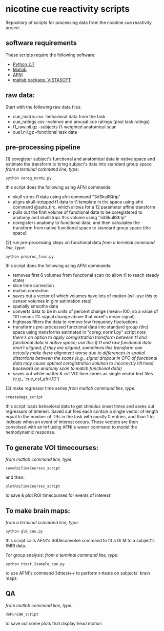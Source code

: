 # nicotine cue reactivity scripts

Repository of scripts for processing data from the nicotine cue reactivity project

## software requirements 

These scripts require the following software: 

* [Python 2.7](https://www.python.org/)
* [Matlab](https://www.mathworks.com/products/matlab.html)
* [AFNI](https://afni.nimh.nih.gov/)
* [matlab package, VISTASOFT](https://github.com/vistalab/vistasoft)

## raw data: 

Start with the following raw data files:

- cue_matrix.csv -behavioral data from the task
- cue_ratings.csv –valence and arousal cue ratings (post task ratings)
- t1_raw.nii.gz –subjects t1-weighted anatomical scan
- cue1.nii.gz –functional task data

## pre-processing pipeline

(1) coregister subject's functional and anatomical data in native space and estimate the transform to bring subject's data into standard group space
<i>from a terminal command line, type:</i> 
```
python coreg_norm1.py
```
this script does the following using AFNI commands:
* skull strips t1 data using afni command "3dSkullStrip"
* aligns skull-stripped t1 data to t1 template in tlrc space using afni command @auto_tlrc, which allows for a 12 parameter affine transform
* pulls out the first volume of functional data to be coregistered to anatomy and skullstrips this volume using "3dSkullStrip"
* coregisters anatomy to functional data, and then calculates the transform from native functional space to standard group space (tlrc space)


(2) run pre-processing steps on functional data 
<i>from a terminal command line, type:</i> 
```
python preproc_func.py
```
this script does the following using AFNI commands:
* removes first 6 volumes from functional scan (to allow t1 to reach steady state)
* slice time correction
* motion correction 
* saves out a vector of which volumes have lots of motion (will use this to censor volumes in glm estimation step)
* spatially smooths data 
* converts data to be in units of percent change (mean=100; so a value of 101 means 1% signal change above that voxel's mean signal)
* highpass filters the data to remove low frequency fluctuations
* transforms pre-processed functional data into standard group (tlrc) space using transforms estimated in "coreg_norm1.py" script
<i>note there's an option to apply coregistration transform between t1 and functional data in native space; use this if t1 and raw functional data aren't aligned; if they are aligned, sometimes this transform can actually make there alignment worse due to differences in spatial distortions between the scans (e.g., signal dropout in OFC of functional data may cause optimal coregistration solution to incorrectly tilt head backward on anatomy scan to match functional data)</i>
* saves out white matter & csf VOI time series as single vector text files (e.g., 'cue_csf_afni.1D') 


(3) make regressor time series 
<i>from matlab command line, type:</i> 
```
createRegs_script
```
this script loads behavioral data to get stimulus onset times and saves out regressors of interest. Saved out files each contain a single vector of length equal to the number of TRs in the task with mostly 0 entries, and than 1 to indicate when an event of interest occurs. These vectors are then convolved with an hrf using AFNI's waver command to model the hemodynamic response. 

## To generate VOI timecourses: 
<i>from matlab command line, type:</i> 
```
saveRoiTimeCourses_script
```
and then: 
```
plotRoiTimeCourses_script
```
to save & plot ROI timecourses for events of interest

## To make brain maps: 
<i>from a terminal command line, type:</i>
```
python glm_cue.py
```
this script calls AFNI's 3dDeconvolve command to fit a GLM to a subject's fMRI data. 

For group analysis: 
<i>from a terminal command line, type:</i>
```
python ttest_2sample_cue.py
```
to use AFNI's command 3dttest++ to perform t-ttests on subjects' brain maps

## QA
<i>from matlab command line, type:</i> 
```
doFuncQA_script
```
to save out some plots that display head motion



